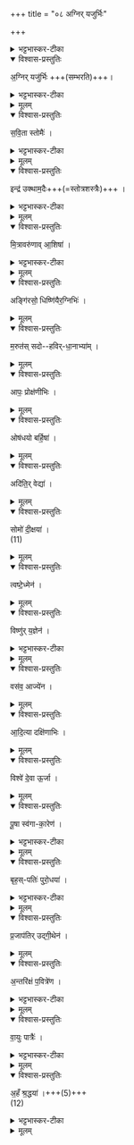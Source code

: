 +++
title = "०८ अग्निर् यजुर्भिः"

+++

<details><summary>भट्टभास्कर-टीका</summary>

1अथ सम्भारयजूंषि अग्निर्यजुर्भिरित्यादीनि ॥ 'हृदयं यजूंषि पत्न्यश्च' इत्यादिषु विनियोगः । हृदयं 'सुवर्णं धर्मं' इत्यनुवाकः । एतानि यजूंषि । पत्न्यो वक्ष्यन्ते ‘सेनेन्द्रस्य' इत्यादयः । 
</details>

<details open><summary>विश्वास-प्रस्तुतिः</summary>

अ॒ग्निर् यजु॑र्भिः +++(सम्भरति)+++।  
</details>

<details><summary>भट्टभास्कर-टीका</summary>

अग्निर्यजुर्भिः यज्ञं सम्भृतवान् । तैस्तद्वान् इत्यन्ये । अस्य यजुश्शब्दसम्बन्धित्वात् सर्वाणि यजूंषि । 
</details>

<details><summary>मूलम्</summary>

अ॒ग्निर्यजु॑र्भिः ।  
</details>

<details open><summary>विश्वास-प्रस्तुतिः</summary>

स॒वि॒ता स्तोमैः॑ ।  
</details>

<details><summary>भट्टभास्कर-टीका</summary>

सविता स्तोमैः त्रिवृदादिभिः यज्ञं सम्भृतवान् । एवं सर्वत्र । 
</details>


<details><summary>मूलम्</summary>

स॒वि॒ता स्तोमैः॑ ।  
</details>

<details open><summary>विश्वास-प्रस्तुतिः</summary>

इन्द्र॑ उक्थाम॒दैः+++(=स्तोत्रशस्त्रैः)+++ ।  
</details>

<details><summary>भट्टभास्कर-टीका</summary>

उक्थामदैः स्तोत्रशस्त्रैः । 
</details>


<details><summary>मूलम्</summary>

इन्द्र॑ उक्थाम॒दैः ।  
</details>

<details open><summary>विश्वास-प्रस्तुतिः</summary>

मि॒त्रावरु॑णाव् आ॒शिषा॑ ।  
</details>

<details><summary>भट्टभास्कर-टीका</summary>

आशिषा प्रार्थनामन्त्रैः । गतमन्यत् । 
</details>


<details><summary>मूलम्</summary>

मि॒त्रावरु॑णाव् आ॒शिषा॑ ।  
</details>


<details open><summary>विश्वास-प्रस्तुतिः</summary>

अङ्गि॑रसो॒ धिष्णि॑यैर॒ग्निभिः॑ ।  
</details>

<details><summary>मूलम्</summary>

अङ्गि॑रसो॒ धिष्णि॑यैर॒ग्निभिः॑ ।  
</details>

<details open><summary>विश्वास-प्रस्तुतिः</summary>

म॒रुत॑स् सदो--हविर्-धा॒नाभ्या॑म् ।  
</details>

<details><summary>मूलम्</summary>

म॒रुत॑स्सदोहविर्धा॒नाभ्या॑म् ।  
</details>

<details open><summary>विश्वास-प्रस्तुतिः</summary>

आपः॒ प्रोक्ष॑णीभिः ।  
</details>

<details><summary>मूलम्</summary>

आपः॒ प्रोक्ष॑णीभिः ।  
</details>


<details open><summary>विश्वास-प्रस्तुतिः</summary>

ओष॑धयो बर्हि॒षा॑ ।  
</details>

<details><summary>मूलम्</summary>

ओष॑धयो बर्हि॒षा॑ ।  
</details>


<details open><summary>विश्वास-प्रस्तुतिः</summary>

अदि॑ति॒र् वेद्या॑ ।  
</details>

<details><summary>मूलम्</summary>

अदि॑ति॒र्वेद्या॑ ।  
</details>


<details open><summary>विश्वास-प्रस्तुतिः</summary>

सोमो॑ दी॒क्षया॑ ।  
(11)  
</details>

<details><summary>मूलम्</summary>

सोमो॑ दी॒क्षया॑ ।  
(11)  
</details>

<details open><summary>विश्वास-प्रस्तुतिः</summary>

त्वष्टे॒ध्मेन॑ ।  
</details>

<details><summary>मूलम्</summary>

त्वष्टे॒ध्मेन॑ ।  
</details>

<details open><summary>विश्वास-प्रस्तुतिः</summary>

विष्णु॑र् य॒ज्ञेन॑ ।  
</details>

<details><summary>भट्टभास्कर-टीका</summary>

विष्णुर्यज्ञेन तद्वान् । 
</details>


<details><summary>मूलम्</summary>

विष्णु॑र्य॒ज्ञेन॑ ।  
</details>

<details open><summary>विश्वास-प्रस्तुतिः</summary>

वस॑व॒ आज्ये॑न ।  
</details>

<details><summary>मूलम्</summary>

वस॑व॒ आज्ये॑न ।  
</details>

<details open><summary>विश्वास-प्रस्तुतिः</summary>

आ॒दि॒त्या दक्षि॑णाभिः ।  
</details>

<details><summary>मूलम्</summary>

आ॒दि॒त्या दक्षि॑णाभिः ।  
</details>

<details open><summary>विश्वास-प्रस्तुतिः</summary>

विश्वे॑ दे॒वा ऊ॒र्जा ।
</details>

<details><summary>मूलम्</summary>

विश्वे॑ दे॒वा ऊ॒र्जा ।
</details>
  
<details open><summary>विश्वास-प्रस्तुतिः</summary>

पू॒षा स्व॑गा-का॒रेण॑ ।  
</details>

<details><summary>भट्टभास्कर-टीका</summary>

स्वगाकारेण यथायथं हविस्स्वामिनां हविस्सम्बन्धकरणेन । 
</details>


<details><summary>मूलम्</summary>

पू॒षा स्व॑गाका॒रेण॑ ।  
</details>


<details open><summary>विश्वास-प्रस्तुतिः</summary>

बृह॒स्-पतिः॑ पुरो॒धया॑ ।  
</details>

<details><summary>भट्टभास्कर-टीका</summary>

पुरोधया प्राधान्येन, ब्रह्मत्वेन वा उद्गीथेन उद्गानेन द्वितीयया चतुर्थ्या वा विभक्त्या । 
</details>


<details><summary>मूलम्</summary>

बृह॒स्पतिः॑ पुरो॒धया॑ ।  
</details>

<details open><summary>विश्वास-प्रस्तुतिः</summary>

प्र॒जाप॑तिर् उद्गी॒थेन॑ ।  
</details>

<details><summary>मूलम्</summary>

प्र॒जाप॑तिरुद्गी॒थेन॑ ।  
</details>

<details open><summary>विश्वास-प्रस्तुतिः</summary>

अ॒न्तरि॑क्षं प॒वित्रे॑ण ।  
</details>

<details><summary>भट्टभास्कर-टीका</summary>

पवित्रेण दशापवित्रेण । 
</details>


<details><summary>मूलम्</summary>

अ॒न्तरि॑क्षं प॒वित्रे॑ण ।  
</details>

<details open><summary>विश्वास-प्रस्तुतिः</summary>

वा॒युः पात्रैः॑ ।  
</details>

<details><summary>भट्टभास्कर-टीका</summary>

पात्रैः उर्ध्वपात्रैः 
</details>


<details><summary>मूलम्</summary>

वा॒युः पात्रैः॑ ।  
</details>


<details open><summary>विश्वास-प्रस्तुतिः</summary>

अ॒हँ श्र॒द्धया॑ ।+++(5)+++  
(12)  
</details>

<details><summary>भट्टभास्कर-टीका</summary>

अहं श्रद्धया सर्वदा यजे इति ॥
इत्यारण्यके तृतीये अष्टमोऽनुवाकः ॥  
</details>


<details><summary>मूलम्</summary>

अ॒हँ श्र॒द्धया॑ ।  
(12)  
</details>

